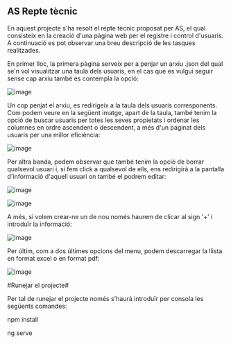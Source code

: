 ## AS Repte tècnic ##

En aquest projecte s'ha resolt el repte tècnic proposat per AS, el qual consisteix en la creació d'una pàgina web per el registre i control d'usuaris. A continuació es pot observar una breu descripció de les tasques realitzades.

En primer lloc, la primera pàgina serveix per a penjar un arxiu .json del qual se'n vol visualitzar una taula dels usuaris, en el cas que es vulgui seguir sense cap arxiu també es contempla la opció:

![image](https://github.com/itziarmensa08/AS-technical-challenge/assets/149383159/fb5647b2-1e33-4b09-aa4f-bb1006bfc288)

Un cop penjat el arxiu, es redirigeix a la taula dels usuaris corresponents. Com podem veure en la següent imatge, apart de la taula, també tenim la opció de buscar usuaris per totes les seves propietats i ordenar les columnes en ordre ascendent o descendent, a més d'un paginat dels usuaris per una millor eficiència:

![image](https://github.com/itziarmensa08/AS-technical-challenge/assets/149383159/a97fd084-f407-45f4-9887-fe358f34c2f2)

Per altra banda, podem observar que també tenim la opció de borrar qualsevol usuari i, si fem click a qualsevol de ells, ens redirigirà a la pantalla d'informació d'aquell usuari on també el podrem editar:

![image](https://github.com/itziarmensa08/AS-technical-challenge/assets/149383159/9065ece5-1331-4add-bf1c-97d6baedc17f)

![image](https://github.com/itziarmensa08/AS-technical-challenge/assets/149383159/fd84baba-9cad-486c-9c06-a59094b2c86f)

A més, si volem crear-ne un de nou només haurem de clicar al sign '+' i introduïr la informació:

![image](https://github.com/itziarmensa08/AS-technical-challenge/assets/149383159/322c7399-4641-47bc-83b6-4b26ac1d0151)

Per últim, com a dos últimes opcions del menu, podem descarregar la llista en format excel o en format pdf:

![image](https://github.com/itziarmensa08/AS-technical-challenge/assets/149383159/835c12c6-1911-4f1c-89c1-53b0776db713)

#Runejar el projecte#

Per tal de runejar el projecte només s'haurá introduïr per consola les següents comandes:

npm install

ng serve

